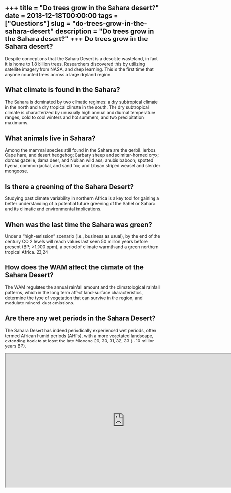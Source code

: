 +++
title = "Do trees grow in the Sahara desert?"
date = 2018-12-18T00:00:00
tags = ["Questions"]
slug = "do-trees-grow-in-the-sahara-desert"
description = "Do trees grow in the Sahara desert?"
+++
Do trees grow in the Sahara desert?
-----------------------------------

Despite conceptions that the Sahara Desert is a desolate wasteland, in fact it is home to 1.8 billion trees. Researchers discovered this by utilizing satellite imagery from NASA, and deep learning. This is the first time that anyone counted trees across a large dryland region.

What climate is found in the Sahara?
------------------------------------

The Sahara is dominated by two climatic regimes: a dry subtropical climate in the north and a dry tropical climate in the south. The dry subtropical climate is characterized by unusually high annual and diurnal temperature ranges, cold to cool winters and hot summers, and two precipitation maximums.

What animals live in Sahara?
----------------------------

Among the mammal species still found in the Sahara are the gerbil, jerboa, Cape hare, and desert hedgehog; Barbary sheep and scimitar-horned oryx; dorcas gazelle, dama deer, and Nubian wild ass; anubis baboon; spotted hyena, common jackal, and sand fox; and Libyan striped weasel and slender mongoose.

Is there a greening of the Sahara Desert?
-----------------------------------------

Studying past climate variability in northern Africa is a key tool for gaining a better understanding of a potential future greening of the Sahel or Sahara and its climatic and environmental implications.

When was the last time the Sahara was green?
--------------------------------------------

Under a “high-emission” scenario (i.e., business as usual), by the end of the century CO 2 levels will reach values last seen 50 million years before present (BP; &gt;1,000 ppm), a period of climate warmth and a green northern tropical Africa. 23,24

How does the WAM affect the climate of the Sahara Desert?
---------------------------------------------------------

The WAM regulates the annual rainfall amount and the climatological rainfall patterns, which in the long term affect land-surface characteristics, determine the type of vegetation that can survive in the region, and modulate mineral-dust emissions.

Are there any wet periods in the Sahara Desert?
-----------------------------------------------

The Sahara Desert has indeed periodically experienced wet periods, often termed African humid periods (AHPs), with a more vegetated landscape, extending back to at least the late Miocene 29, 30, 31, 32, 33 (∼10 million years BP).

<iframe allow="accelerometer; autoplay; clipboard-write; encrypted-media; gyroscope; picture-in-picture" allowfullscreen="" class="__youtube_prefs__  epyt-is-override  no-lazyload" data-no-lazy="1" data-origheight="433" data-origwidth="770" data-skipgform_ajax_framebjll="" height="433" id="_ytid_19354" loading="lazy" src="https://www.youtube.com/embed/ZQP-7BPvvq0?enablejsapi=1&autoplay=0&cc_load_policy=0&cc_lang_pref=&iv_load_policy=1&loop=0&modestbranding=0&rel=1&fs=1&playsinline=0&autohide=2&theme=dark&color=red&controls=1&" title="YouTube player" width="770"></iframe>